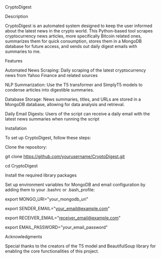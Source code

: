 CryptoDigest

Description

CryptoDigest is an automated system designed to keep the user informed about the latest news in the crypto world. This Python-based tool scrapes cryptocurrency news articles, more specifically Bitcoin related ones, summarizes them for quick consumption, stores them in a MongoDB database for future access, and sends out daily digest emails with summaries to me.

Features

Automated News Scraping: Daily scraping of the latest cryptocurrency news from Yahoo Finance and related sources

NLP Summarization: Use the T5 transformer and SimplyT5 models to condense articles into digestible summaries.

Database Storage: News summaries, titles, and URLs are stored in a MongoDB database, allowing for data analysis and retrieval.

Daily Email Digests: Users of the script can receive a daily email with the latest news summaries when running the script

Installation

To set up CryptoDigest, follow these steps:

Clone the repository:

git clone https://github.com/yourusername/CryptoDigest.git

cd CryptoDigest

Install the required library packages

Set up environment variables for MongoDB and email configuration by adding them to your .bashrc or .bash_profile:

export MONGO_URI="your_mongodb_uri"

export SENDER_EMAIL="your_email@example.com"

export RECEIVER_EMAIL="receiver_email@example.com"

export EMAIL_PASSWORD="your_email_password"


Acknowledgments

Special thanks to the creators of the T5 model and BeautifulSoup library for enabling the core functionalities of this project.
